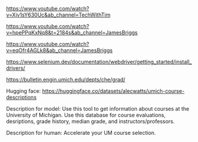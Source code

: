 https://www.youtube.com/watch?v=Xjv1sY630Uc&ab_channel=TechWithTim

https://www.youtube.com/watch?v=hpePPqKxNq8&t=2184s&ab_channel=JamesBriggs

https://www.youtube.com/watch?v=eqOfr4AGLk8&ab_channel=JamesBriggs

https://www.selenium.dev/documentation/webdriver/getting_started/install_drivers/

https://bulletin.engin.umich.edu/depts/che/grad/


Hugging face: https://huggingface.co/datasets/alecwatts/umich-course-descriptions
 

Description for model: Use this tool to get information about courses at the University of Michigan. Use this database for course evaluations, desriptions, grade history, median grade, and instructors/professors.

Description for human: Accelerate your UM course selection.
